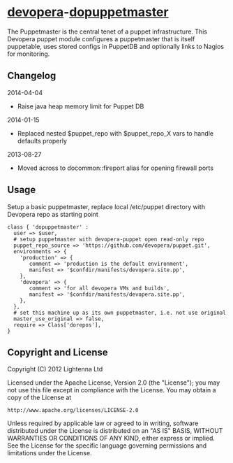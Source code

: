 [devopera](http://devopera.com)-[dopuppetmaster](http://devopera.com/module/dopuppetmaster)
=====================

The Puppetmaster is the central tenet of a puppet infrastructure.  This Devopera puppet module configures a puppetmaster that is itself puppetable, uses stored configs in PuppetDB and optionally links to Nagios for monitoring.

Changelog
---------

2014-04-04

 * Raise java heap memory limit for Puppet DB

2014-01-15

 * Replaced nested $puppet_repo with $puppet_repo_X vars to handle defaults properly

2013-08-27

 * Moved across to docommon::fireport alias for opening firewall ports

Usage
-----

Setup a basic puppetmaster, replace local /etc/puppet directory with Devopera repo as starting point

    class { 'dopuppetmaster' :
      user => $user,
      # setup puppetmaster with devopera-puppet open read-only repo
      puppet_repo_source => 'https://github.com/devopera/puppet.git',
      environments => {
        'production' => {
           comment => 'production is the default environment',
           manifest => '$confdir/manifests/devopera.site.pp',
        },
        'devopera' => {
           comment => 'for all devopera VMs and builds',
           manifest => '$confdir/manifests/devopera.site.pp',
        },
      },
      # set this machine up as its own puppetmaster, i.e. not use original
      master_use_original => false,
      require => Class['dorepos'],
    }

Copyright and License
---------------------

Copyright (C) 2012 Lightenna Ltd

Licensed under the Apache License, Version 2.0 (the "License"); you may not use this file except in compliance with the License. You may obtain a copy of the License at

    http://www.apache.org/licenses/LICENSE-2.0

Unless required by applicable law or agreed to in writing, software distributed under the License is distributed on an "AS IS" BASIS, WITHOUT WARRANTIES OR CONDITIONS OF ANY KIND, either express or implied. See the License for the specific language governing permissions and limitations under the License.
